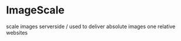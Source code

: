 ImageScale
==========

scale images serverside / used to deliver absolute images one relative websites
